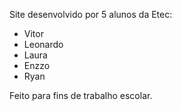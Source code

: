 Site desenvolvido por 5 alunos da Etec:
- Vitor
- Leonardo
- Laura
- Enzzo
- Ryan

Feito para fins de trabalho escolar.
